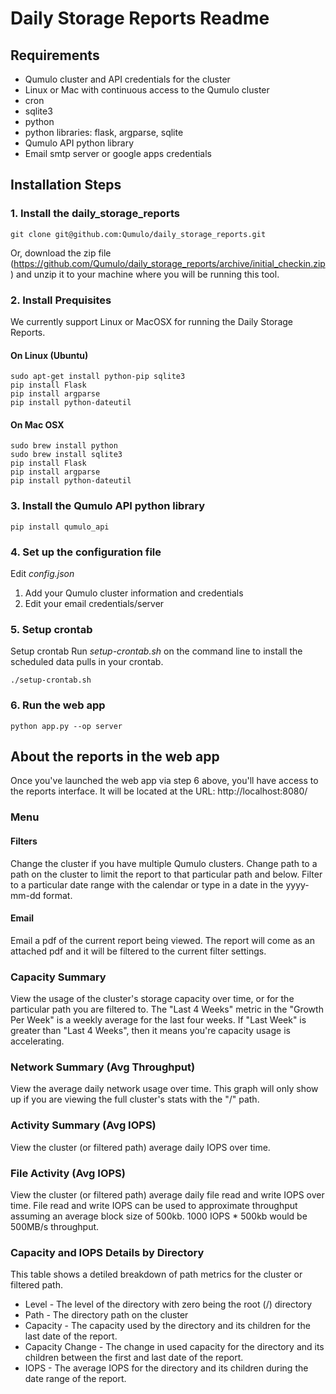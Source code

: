 # Daily Storage Reports Readme

## Requirements

* Qumulo cluster and API credentials for the cluster
* Linux or Mac with continuous access to the Qumulo cluster
* cron
* sqlite3
* python
* python libraries: flask, argparse, sqlite
* Qumulo API python library
* Email smtp server or google apps credentials


## Installation Steps

### 1. Install the daily_storage_reports
```shell
git clone git@github.com:Qumulo/daily_storage_reports.git
```
Or, download the zip file (https://github.com/Qumulo/daily_storage_reports/archive/initial_checkin.zip) and unzip it to your machine where you will be running this tool.

### 2. Install Prequisites

We currently support Linux or MacOSX for running the Daily Storage Reports.

#### On Linux (Ubuntu)
```shell
sudo apt-get install python-pip sqlite3
pip install Flask
pip install argparse
pip install python-dateutil
```

#### On Mac OSX
```shell
sudo brew install python
sudo brew install sqlite3
pip install Flask
pip install argparse
pip install python-dateutil
```

### 3. Install the Qumulo API python library
```shell
pip install qumulo_api
```

### 4. Set up the configuration file
Edit *config.json*
1. Add your Qumulo cluster information and credentials
2. Edit your email credentials/server

### 5. Setup crontab
Setup crontab
Run *setup-crontab.sh* on the command line to install the scheduled data pulls in your crontab.
```shell
./setup-crontab.sh
```

### 6. Run the web app
```shell
python app.py --op server
```

## About the reports in the web app

Once you've launched the web app via step 6 above, you'll have access to the reports interface. It will be located at the URL: http://localhost:8080/

### Menu

#### Filters
Change the cluster if you have multiple Qumulo clusters. Change path to a path on the cluster to limit the report to that particular path and below. Filter to a particular date range with the calendar or type in a date in the yyyy-mm-dd format.

#### Email
Email a pdf of the current report being viewed. The report will come as an attached pdf and it will be filtered to the current filter settings.

### Capacity Summary
View the usage of the cluster's storage capacity over time, or for the particular path you are filtered to. The "Last 4 Weeks" metric in the "Growth Per Week" is a weekly average for the last four weeks. If "Last Week" is greater than "Last 4 Weeks", then it means you're capacity usage is accelerating.

### Network Summary (Avg Throughput)
View the average daily network usage over time. This graph will only show up if you are viewing the full cluster's stats with the "/" path.

### Activity Summary (Avg IOPS)
View the cluster (or filtered path) average daily IOPS over time.

### File Activity (Avg IOPS)
View the cluster (or filtered path) average daily file read and write IOPS over time. File read and write IOPS can be used to approximate throughput assuming an average block size of 500kb. 1000 IOPS * 500kb would be 500MB/s throughput.

### Capacity and IOPS Details by Directory
This table shows a detiled breakdown of path metrics for the cluster or filtered path.
* Level - The level of the directory with zero being the root (/) directory
* Path - The directory path on the cluster
* Capacity - The capacity used by the directory and its children for the last date of the report.
* Capacity Change - The change in used capacity for the directory and its children between the first and last date of the report.
* IOPS - The average IOPS for the directory and its children during the date range of the report.
